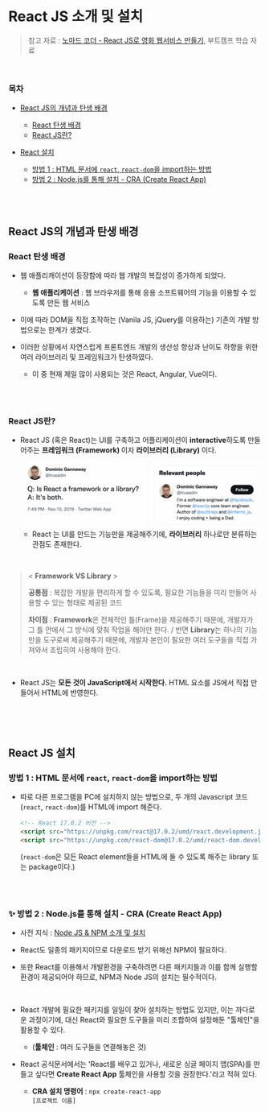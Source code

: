 # React JS 소개 및 설치

> 참고 자료 : <a href="https://nomadcoders.co/react-for-beginners">노마드 코더 - React JS로 영화 웹서비스 만들기</a>, 부트캠프 학습 자료

<br/>

### 목차

- <a href="https://github.com/SangYoonLee1231/TIL/blob/main/React%20JS/about_react.md#react-js%EC%9D%98-%EA%B0%9C%EB%85%90%EA%B3%BC-%ED%83%84%EC%83%9D-%EB%B0%B0%EA%B2%BD">React JS의 개녕과 탄생 배경</a>

  - <a href="https://github.com/SangYoonLee1231/TIL/blob/main/React%20JS/about_react.md#react-%ED%83%84%EC%83%9D-%EB%B0%B0%EA%B2%BD">React 탄생 배경</a>
  - <a href="https://github.com/SangYoonLee1231/TIL/blob/main/React%20JS/about_react.md#react-js%EB%9E%80">React JS란?</a>

- <a href="https://github.com/SangYoonLee1231/TIL/blob/main/React%20JS/about_react.md#react-%EC%84%A4%EC%B9%98">React 설치</a>

  - <a href="https://github.com/SangYoonLee1231/TIL/blob/main/React%20JS/about_react.md#%EB%B0%A9%EB%B2%95-1--html-%EB%AC%B8%EC%84%9C%EC%97%90-react-react-dom%EC%9D%84-import%ED%95%98%EB%8A%94-%EB%B0%A9%EB%B2%95">방법 1 : HTML 문서에 <code>react</code>, <code>react-dom</code>을 import하는 방법</a>
  - <a href="https://github.com/SangYoonLee1231/TIL/blob/main/React%20JS/about_react.md#-%EB%B0%A9%EB%B2%95-2--nodejs%EB%A5%BC-%ED%86%B5%ED%95%B4-%EC%84%A4%EC%B9%98---cra-create-react-app">방법 2 : Node.js를 통해 설치 - CRA (Create React App)</a>

<br/><br/>

## React JS의 개념과 탄생 배경

### React 탄생 배경

- 웹 애플리캐이션이 등장함에 따라 웹 개발의 복잡성이 증가하게 되었다.

  - <strong>웹 애플리케이션</strong> : 웹 브라우저를 통해 응용 소프트웨어의 기능을 이용할 수 있도록 만든 웹 서비스

- 이에 따라 DOM을 직접 조작하는 (Vanila JS, jQuery를 이용하는) 기존의 개발 방법으로는 한계가 생겼다.

- 이러한 상황에서 자연스럽게 프론트엔드 개발의 생산성 향상과 난이도 하향을 위한 여러 라이브러리 및 프레임워크가 탄생하였다.

  - 이 중 현재 제일 많이 사용되는 것은 React, Angular, Vue이다.

<br/><br/>

### React JS란?

- React JS (혹은 React)는 UI를 구축하고 어플리케이션이 <strong>interactive</strong>하도록 만들어주는 <strong>프레임워크 (Framework) </strong>이자 <strong>라이브러리 (Library) </strong>이다.

  <img src="img/react-is-both.png" width="650">

  - React 는 UI를 만드는 기능만을 제공해주기에, <strong>라이브러리</strong> 하나로만 분류하는 관점도 존재한다.

<br/>

> < <strong>Framework VS Library</strong> >
>
> <strong>공통점</strong> : 복잡한 개발을 편리하게 할 수 있도록, 필요한 기능들을 미리 만들어 사용할 수 있는 형태로 제공된 코드
>
> <strong>차이점</strong> : <strong>Framework</strong>은 전체적인 틀(Frame)을 제공해주기 때문에, 개발자가 그 틀 안에서 그 방식에 맞춰 작업을 해야만 한다. / 반면 <strong>Library</strong>는 하나의 기능만을 도구로써 제공해주기 때문에, 개발자 본인이 필요한 여러 도구들을 직접 가져와서 조립히여 사용해야 한다.

<br/>

- React JS는 <strong>모든 것이 JavaScript에서 시작한다.</strong> HTML 요소를 JS에서 직접 만들어서 HTML에 반영한다.

<br/><br/><br/>

## React JS 설치

### 방법 1 : HTML 문서에 <code>react</code>, <code>react-dom</code>을 import하는 방법

- 따로 다른 프로그램을 PC에 설치하지 않는 방법으로, 두 개의 Javascript 코드(<code>react</code>, <code>react-dom</code>)를 HTML에 import 해준다.

  ```html
  <!-- React 17.0.2 버전 -->
  <script src="https://unpkg.com/react@17.0.2/umd/react.development.js"></script>
  <script src="https://unpkg.com/react-dom@17.0.2/umd/react-dom.development.js"></script>
  ```

  (<code>react-dom</code>은 모든 React element들을 HTML에 둘 수 있도록 해주는 library 또는 package이다.)

<br/><br/>

### ✨ 방법 2 : Node.js를 통해 설치 - CRA (Create React App)

- 사전 지식 : <a href="">Node JS & NPM 소개 및 설치</a>

- React도 일종의 패키지이므로 다운로드 받기 위해선 NPM이 필요하다.

- 또한 React를 이용해서 개발환경을 구축하려면 다른 패키지들과 이를 함께 실행할 환경이 제공되어야 하므로, NPM과 Node JS의 설치는 필수적이다.

<br/>

- React 개발에 필요한 패키지를 일일이 찾아 설치하는 방법도 있지만, 이는 까다로운 과정이기에, 대신 React와 필요한 도구들을 미리 조합하여 설정해둔 "툴체인"을 활용할 수 있다.

  - (<strong>툴체인</strong> : 여러 도구들을 연결해놓은 것)

- React 공식문서에서는 'React를 배우고 있거나, 새로운 싱글 페이지 앱(SPA)를 만들고 싶다면 <strong>Create React App</strong> 툴체인을 사용할 것을 권장한다.'라고 적혀 있다.

  - <strong>CRA 설치 명령어</strong> : <code>npx create-react-app [프로젝트 이름]</code>

<br/>
